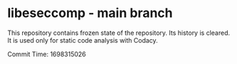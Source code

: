 # libeseccomp - main branch

This repository contains frozen state of the repository.
Its history is cleared. It is used only for static code
analysis with Codacy.

Commit Time: 1698315026